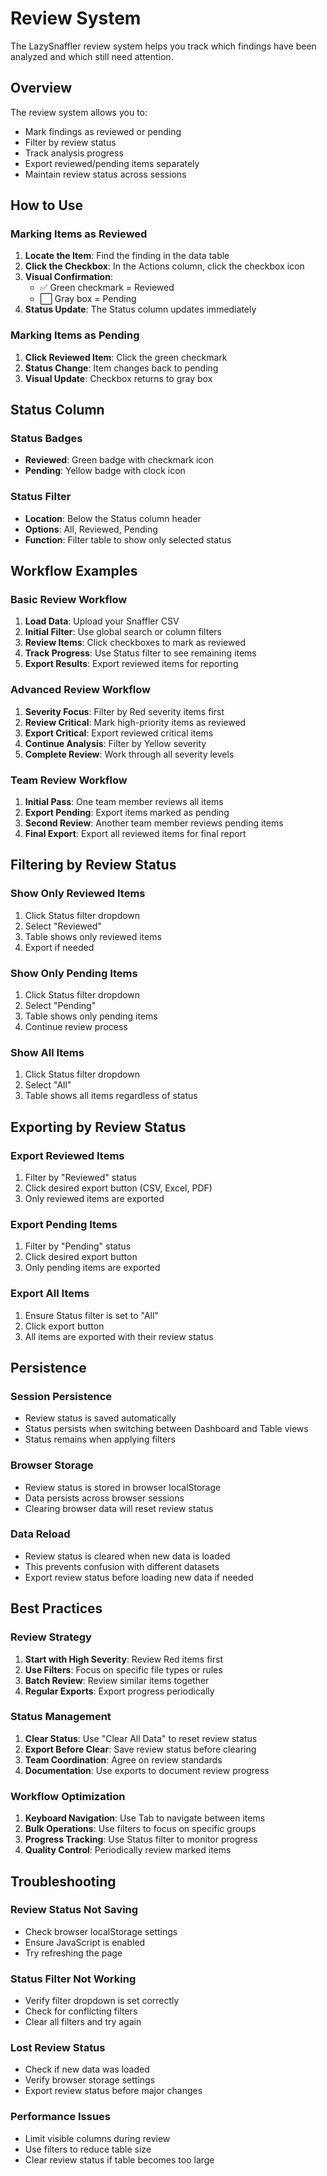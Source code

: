 # Review System

The LazySnaffler review system helps you track which findings have been analyzed and which still need attention.

## Overview

The review system allows you to:
- Mark findings as reviewed or pending
- Filter by review status
- Track analysis progress
- Export reviewed/pending items separately
- Maintain review status across sessions

## How to Use

### Marking Items as Reviewed

1. **Locate the Item**: Find the finding in the data table
2. **Click the Checkbox**: In the Actions column, click the checkbox icon
3. **Visual Confirmation**: 
   - ✅ Green checkmark = Reviewed
   - ⬜ Gray box = Pending
4. **Status Update**: The Status column updates immediately

### Marking Items as Pending

1. **Click Reviewed Item**: Click the green checkmark
2. **Status Change**: Item changes back to pending
3. **Visual Update**: Checkbox returns to gray box

## Status Column

### Status Badges
- **Reviewed**: Green badge with checkmark icon
- **Pending**: Yellow badge with clock icon

### Status Filter
- **Location**: Below the Status column header
- **Options**: All, Reviewed, Pending
- **Function**: Filter table to show only selected status

## Workflow Examples

### Basic Review Workflow
1. **Load Data**: Upload your Snaffler CSV
2. **Initial Filter**: Use global search or column filters
3. **Review Items**: Click checkboxes to mark as reviewed
4. **Track Progress**: Use Status filter to see remaining items
5. **Export Results**: Export reviewed items for reporting

### Advanced Review Workflow
1. **Severity Focus**: Filter by Red severity items first
2. **Review Critical**: Mark high-priority items as reviewed
3. **Export Critical**: Export reviewed critical items
4. **Continue Analysis**: Filter by Yellow severity
5. **Complete Review**: Work through all severity levels

### Team Review Workflow
1. **Initial Pass**: One team member reviews all items
2. **Export Pending**: Export items marked as pending
3. **Second Review**: Another team member reviews pending items
4. **Final Export**: Export all reviewed items for final report

## Filtering by Review Status

### Show Only Reviewed Items
1. Click Status filter dropdown
2. Select "Reviewed"
3. Table shows only reviewed items
4. Export if needed

### Show Only Pending Items
1. Click Status filter dropdown
2. Select "Pending"
3. Table shows only pending items
4. Continue review process

### Show All Items
1. Click Status filter dropdown
2. Select "All"
3. Table shows all items regardless of status

## Exporting by Review Status

### Export Reviewed Items
1. Filter by "Reviewed" status
2. Click desired export button (CSV, Excel, PDF)
3. Only reviewed items are exported

### Export Pending Items
1. Filter by "Pending" status
2. Click desired export button
3. Only pending items are exported

### Export All Items
1. Ensure Status filter is set to "All"
2. Click export button
3. All items are exported with their review status

## Persistence

### Session Persistence
- Review status is saved automatically
- Status persists when switching between Dashboard and Table views
- Status remains when applying filters

### Browser Storage
- Review status is stored in browser localStorage
- Data persists across browser sessions
- Clearing browser data will reset review status

### Data Reload
- Review status is cleared when new data is loaded
- This prevents confusion with different datasets
- Export review status before loading new data if needed

## Best Practices

### Review Strategy
1. **Start with High Severity**: Review Red items first
2. **Use Filters**: Focus on specific file types or rules
3. **Batch Review**: Review similar items together
4. **Regular Exports**: Export progress periodically

### Status Management
1. **Clear Status**: Use "Clear All Data" to reset review status
2. **Export Before Clear**: Save review status before clearing
3. **Team Coordination**: Agree on review standards
4. **Documentation**: Use exports to document review progress

### Workflow Optimization
1. **Keyboard Navigation**: Use Tab to navigate between items
2. **Bulk Operations**: Use filters to focus on specific groups
3. **Progress Tracking**: Use Status filter to monitor progress
4. **Quality Control**: Periodically review marked items

## Troubleshooting

### Review Status Not Saving
- Check browser localStorage settings
- Ensure JavaScript is enabled
- Try refreshing the page

### Status Filter Not Working
- Verify filter dropdown is set correctly
- Check for conflicting filters
- Clear all filters and try again

### Lost Review Status
- Check if new data was loaded
- Verify browser storage settings
- Export review status before major changes

### Performance Issues
- Limit visible columns during review
- Use filters to reduce table size
- Clear review status if table becomes too large

